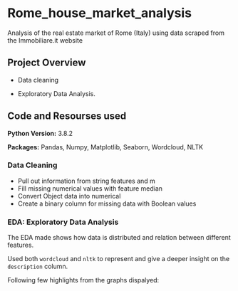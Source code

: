 # Rome_house_market_analysis
Analysis of the real estate market of Rome (Italy) using data scraped from the Immobiliare.it website

## Project Overview

* Data cleaning
 
* Exploratory Data Analysis.


## Code and Resourses used

**Python Version:** 3.8.2

**Packages:**  Pandas, Numpy, Matplotlib, Seaborn, Wordcloud, NLTK


### Data Cleaning

* Pull out information from string features and m 
* Fill missing numerical values with feature median
* Convert Object data into numerical
* Create a binary column for missing data with Boolean values


### EDA: Exploratory Data Analysis

The EDA made shows how data is distributed and relation between different features. 

Used both `wordcloud` and `nltk` to represent and give a deeper insight on the `description` column.

Following few highlights from the graphs dispalyed:

